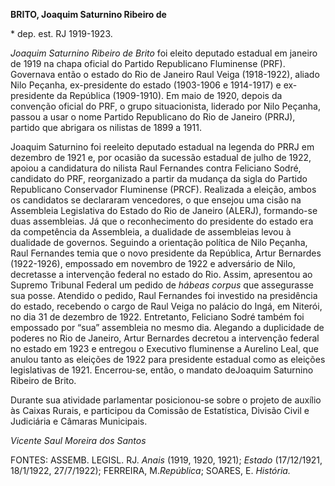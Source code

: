 **BRITO, Joaquim Saturnino Ribeiro de**

\* dep. est. RJ 1919-1923.

*Joaquim Saturnino Ribeiro de Brito* foi eleito deputado estadual em
janeiro de 1919 na chapa oficial do Partido Republicano Fluminense
(PRF). Governava então o estado do Rio de Janeiro Raul Veiga
(1918-1922), aliado Nilo Peçanha, ex-presidente do estado (1903-1906 e
1914-1917) e ex-presidente da República (1909-1910). Em maio de 1920,
depois da convenção oficial do PRF, o grupo situacionista, liderado por
Nilo Peçanha, passou a usar o nome Partido Republicano do Rio de Janeiro
(PRRJ), partido que abrigara os nilistas de 1899 a 1911.

Joaquim Saturnino foi reeleito deputado estadual na legenda do PRRJ em
dezembro de 1921 e, por ocasião da sucessão estadual de julho de 1922,
apoiou a candidatura do nilista Raul Fernandes contra Feliciano Sodré,
candidato do PRF, reorganizado a partir da mudança da sigla do Partido
Republicano Conservador Fluminense (PRCF). Realizada a eleição, ambos os
candidatos se declararam vencedores, o que ensejou uma cisão na
Assembleia Legislativa do Estado do Rio de Janeiro (ALERJ), formando-se
duas assembleias. Já que o reconhecimento do presidente do estado era da
competência da Assembleia, a dualidade de assembleias levou à dualidade
de governos. Seguindo a orientação política de Nilo Peçanha, Raul
Fernandes temia que o novo presidente da República, Artur Bernardes
(1922-1926), empossado em novembro de 1922 e adversário de Nilo,
decretasse a intervenção federal no estado do Rio. Assim, apresentou ao
Supremo Tribunal Federal um pedido de *hábeas corpus* que assegurasse
sua posse. Atendido o pedido, Raul Fernandes foi investido na
presidência do estado, recebendo o cargo de Raul Veiga no palácio do
Ingá, em Niterói, no dia 31 de dezembro de 1922. Entretanto, Feliciano
Sodré também foi empossado por “sua” assembleia no mesmo dia. Alegando a
duplicidade de poderes no Rio de Janeiro, Artur Bernardes decretou a
intervenção federal no estado em 1923 e entregou o Executivo fluminense
a Aurelino Leal, que anulou tanto as eleições de 1922 para presidente
estadual como as eleições legislativas de 1921. Encerrou-se, então, o
mandato deJoaquim Saturnino Ribeiro de Brito.

Durante sua atividade parlamentar posicionou-se sobre o projeto de
auxílio às Caixas Rurais, e participou da Comissão de Estatística,
Divisão Civil e Judiciária e Câmaras Municipais.

*Vicente Saul Moreira dos Santos*

FONTES: ASSEMB. LEGISL. RJ. *Anais* (1919, 1920, 1921); *Estado*
(17/12/1921, 18/1/1922, 27/7/1922); FERREIRA, M.*República*; SOARES, E.
*História.*
